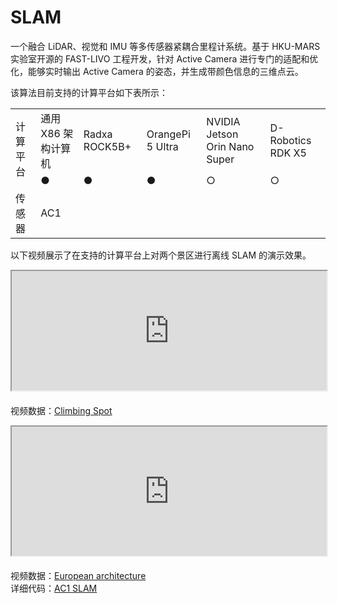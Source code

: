 # SLAM  
一个融合 LiDAR、视觉和 IMU 等多传感器紧耦合里程计系统。基于 HKU-MARS 实验室开源的 FAST-LIVO 工程开发，针对 Active Camera 进行专门的适配和优化，能够实时输出 Active Camera 的姿态，并生成带颜色信息的三维点云。  

该算法目前支持的计算平台如下表所示：

<table class="docutils align-default" style="width: 100%;">
    <tbody>
        <tr class="row-even centered-table-text">
            <td rowspan="2">计算平台</td>
            <td>通用 X86 架构计算机</td>
            <td>Radxa ROCK5B+</td>
            <td>OrangePi 5 Ultra</td>
            <td>NVIDIA Jetson Orin Nano Super</td>
            <td>D-Robotics RDK X5</td>
        </tr>
        <tr class="row-odd centered-table-text">
            <td>●</td>
            <td>●</td>
            <td>●</td>
            <td>○</td>
            <td>○</td>
        </tr>
        <tr class="row-even centered-table-text">
            <td>传感器</td>
            <td colspan="5">AC1</td>
        </tr>
    </tbody>
</table>

以下视频展示了在支持的计算平台上对两个景区进行离线 SLAM 的演示效果。

<div style="margin-bottom: 24px; position:relative; width:100%; padding-top: 37.87%;" class="video-container">
    <iframe src="https://cdn.robosense.cn/AC_wiki/AC1_2.0_zuopaotai_wiki.mp4" allowfullscreen style="position:absolute; top:0; left:0; width:100%; height:100%;"></iframe>
</div>

视频数据：[Climbing Spot](https://cdn.robosense.cn/AC_wiki/zuopaotai.zip)

<div style="margin-bottom: 24px; position:relative; width:100%; padding-top: 41.00%;" class="video-container">
    <iframe src="https://cdn.robosense.cn/AC_wiki/shuichi_slam_demo.mp4" allowfullscreen style="position:absolute; top:0; left:0; width:100%; height:100%;"></iframe>
</div>

视频数据：[European architecture](https://cdn.robosense.cn/AC_wiki/shuichi.zip)  
详细代码：[AC1 SLAM](https://github.com/RoboSense-Robotics/robosense_ac_slam)
